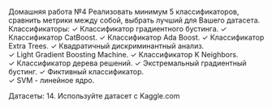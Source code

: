 Домашняя работа №4
Реализовать минимум 5 классификаторов, сравнить метрики между собой, выбрать лучший для Вашего датасета.
Классификаторы:
✓ Классификатор градиентного бустинга. 
✓ Классификатор CatBoost. 
✓ Классификатор Ada Boost. 
✓ Классификатор Extra Trees. 
✓ Квадратичный дискриминантный анализ. 	
✓ Light Gradient Boosting Machine. 
✓ Классификатор K Neighbors.  
✓ Классификатор дерева решений. 
✓ Экстремальный градиентный бустинг.
✓ Фиктивный классификатор.  
✓ SVM - линейное ядро.

Датасеты: 
14.	Используйте датасет с Kaggle.com
